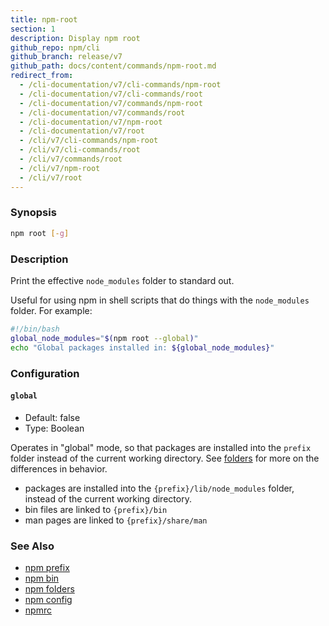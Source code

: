 ```yaml
---
title: npm-root
section: 1
description: Display npm root
github_repo: npm/cli
github_branch: release/v7
github_path: docs/content/commands/npm-root.md
redirect_from:
  - /cli-documentation/v7/cli-commands/npm-root
  - /cli-documentation/v7/cli-commands/root
  - /cli-documentation/v7/commands/npm-root
  - /cli-documentation/v7/commands/root
  - /cli-documentation/v7/npm-root
  - /cli-documentation/v7/root
  - /cli/v7/cli-commands/npm-root
  - /cli/v7/cli-commands/root
  - /cli/v7/commands/root
  - /cli/v7/npm-root
  - /cli/v7/root
---
```


### Synopsis

```bash
npm root [-g]
```

### Description

Print the effective `node_modules` folder to standard out.

Useful for using npm in shell scripts that do things with the `node_modules` folder. For example:

```bash
#!/bin/bash
global_node_modules="$(npm root --global)"
echo "Global packages installed in: ${global_node_modules}"
```

### Configuration


#### `global`

- Default: false
- Type: Boolean

Operates in "global" mode, so that packages are installed into the `prefix` folder instead of the current working directory. See [folders](/cli/v7/configuring-npm/folders) for more on the differences in behavior.

- packages are installed into the `{prefix}/lib/node_modules` folder, instead of the current working directory.
- bin files are linked to `{prefix}/bin`
- man pages are linked to `{prefix}/share/man`



### See Also

- [npm prefix](/cli/v7/commands/npm-prefix)
- [npm bin](/cli/v7/commands/npm-bin)
- [npm folders](/cli/v7/configuring-npm/folders)
- [npm config](/cli/v7/commands/npm-config)
- [npmrc](/cli/v7/configuring-npm/npmrc)

